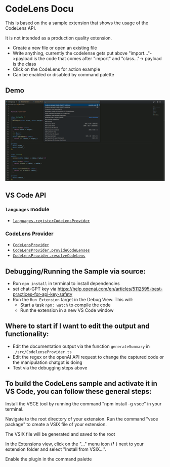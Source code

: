 # CodeLens Docu

This is based on the a sample extension that shows the usage of the CodeLens API.

It is not intended as a production quality extension.

- Create a new file or open an existing file
- Write anything, currently the codelense gets put above "import..."->payload is the code that comes after "import" and "class..."-> payload is the class
- Click on the CodeLens for action example
- Can be enabled or disabled by command palette

## Demo

![demo](demo.gif)

## VS Code API

### `languages` module

- [`languages.registerCodeLensProvider`](https://code.visualstudio.com/api/references/vscode-api#languages.registerCodeLensProvider)

### CodeLens Provider

- [`CodeLensProvider`](https://code.visualstudio.com/api/references/vscode-api#CodeLensProvider)
- [`CodeLensProvider.provideCodeLenses`](https://code.visualstudio.com/api/references/vscode-api#CodeLensProvider.provideCodeLenses)
- [`CodeLensProvider.resolveCodeLens`](https://code.visualstudio.com/api/references/vscode-api#CodeLensProvider.resolveCodeLens)

## Debugging/Running the Sample via source:

- Run `npm install` in terminal to install dependencies
- set chat-GPT key via https://help.openai.com/en/articles/5112595-best-practices-for-api-key-safety
- Run the `Run Extension` target in the Debug View. This will:
	- Start a task `npm: watch` to compile the code
	- Run the extension in a new VS Code window


## Where to start if I want to edit the output and functionality: 
- Edit the documentation output via the function `generateSummary` in `./src/CodelenseProvider.ts` 
- Edit the regex or the openAI API request to change the captured code or the manipulation chatgpt is doing
- Test via the debugging steps above


## To build the CodeLens sample and activate it in VS Code, you can follow these general steps:

Install the VSCE tool by running the command "npm install -g vsce" in your terminal.

Navigate to the root directory of your extension.
Run the command "vsce package" to create a VSIX file of your extension.

The VSIX file will be generated and saved to the root

In the Extensions view, click on the "..." menu icon (⠇) next to your extension folder and select "Install from VSIX...".

Enable the plugin in the command palette



